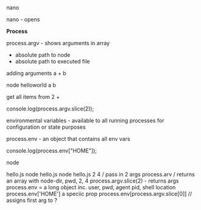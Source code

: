 nano

nano - opens

**Process**


process.argv - shows arguments in array

- absolute path to node
- absolute path to executed file

adding arguments a + b

node helloworld a b

get all items from 2 +

console.log(process.argv.slice(2));

environmental variables - available to all running processes for configuration or state purposes

process.env - an object that contains all env vars

console.log(process.env["HOME"]);

node 

hello.js
node hello.js
node hello.js 2 4 / pass in 2 args
process.arv / returns an array with node-dir, pwd, 2, 4
process.argv.slice(2) - returns args
process.env = a long object inc. user, pwd, agent pid, shell location
process.env['HOME'] a speciic prop
process.env[process.argv.slice[0]] // assigns first arg to ? 
